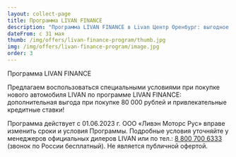 ```yaml
---
layout: collect-page
title: Программа LIVAN FINANCE
description: "Программа LIVAN FINANCE в Livan Центр Оренбург: выгодное финансирование при покупке автомобилей Ливэн. Подробнее о льготных условиях кредитования и лизинга."
dateFrom: с 31 мая
thumb: /img/offers/livan-finance-program/thumb.jpg
img: /img/offers/livan-finance-program/image.jpg
order: 3
---
```


Программа LIVAN FINANCE

Предлагаем воспользоваться специальными условиями при покупке нового автомобиля LIVAN по программе LIVAN  FINANCE: дополнительная выгода при покупке 80 000 рублей и привлекательные кредитные ставки!

Программа действует с 01.06.2023 г. ООО «Ливэн Моторс Рус» вправе изменить сроки и условия Программы. Подробные условия уточняйте у менеджеров официальных дилеров LIVAN или по тел.: [8 800 700 6333](tel:+78007006333) (звонок по России бесплатный). Не является публичной офертой.